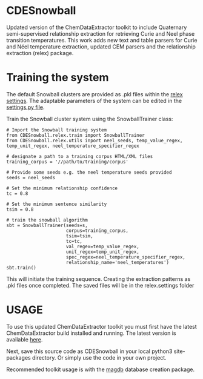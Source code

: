 # CDESnowball
Updated version of the ChemDataExtractor toolkit to include Quaternary semi-supervised relationship extraction for
retrieving Curie and Neel phase transition temperatures. This work adds new text and table parsers for Curie and Néel
temperature extraction, updated CEM parsers and the relationship extraction (relex) package.


# Training the system

The default Snowball clusters are provided as .pkl files within the [relex settings](relex/settings/).
The adaptable parameters of the system can be edited in the [settings.py file](relex/settings/settings.py).

Train the Snowball cluster system using the SnowballTrainer class:
```
# Import the Snowball training system
from CDESnowball.relex.train import SnowballTrainer
from CDESnowball.relex.utils inport neel_seeds, temp_value_regex, temp_unit_regex, neel_temperature_specifier_regex

# designate a path to a training corpus HTML/XML files
training_corpus = '//path/to/training/corpus'

# Provide some seeds e.g. the neel temperature seeds provided
seeds = neel_seeds

# Set the minimum relationship confidence
tc = 0.8

# Set the minimum sentence similarity
tsim = 0.8

# train the snowball algorithm
sbt = SnowballTrainer(seeds=s,
                      corpus=training_corpus,
                      tsim=tsim,
                      tc=tc,
                      val_regex=temp_value_regex,
                      unit_regex=temp_unit_regex,
                      spec_regex=neel_temperature_specifier_regex,
                      relationship_name='neel_temperatures')
sbt.train()

````
This will initiate the training sequence. Creating the extraction patterns as .pkl files once completed. The saved files will be in the relex.settings folder


# USAGE
To use this updated ChemDataExtractor toolkit you must first have the latest ChemDataExtractor build installed
and running. The latest version is available [here](http://chemdataextractor.org/download).

Next, save this source code as CDESnowball in your local python3
site-packages directory. Or simply use the code in your own project.

Recommended toolkit usage is with the [magdb](https://github.com/cjcourt/magdb) database creation package.
